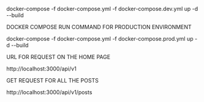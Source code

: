 <!-- DOCKER COMPOSE RUN COMMAND FOR DEV ENVIRONMENT -->

docker-compose -f docker-compose.yml -f docker-compose.dev.yml up -d --build

DOCKER COMPOSE RUN COMMAND FOR PRODUCTION ENVIRONMENT

docker-compose -f docker-compose.yml -f docker-compose.prod.yml up -d --build

URL FOR REQUEST ON THE HOME PAGE

http://localhost:3000/api/v1

GET REQUEST FOR ALL THE POSTS

http://localhost:3000/api/v1/posts

